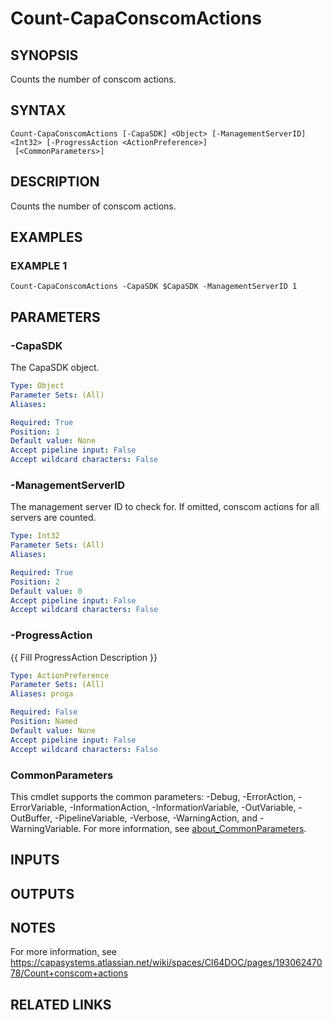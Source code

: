 # Count-CapaConscomActions

## SYNOPSIS
Counts the number of conscom actions.

## SYNTAX

```
Count-CapaConscomActions [-CapaSDK] <Object> [-ManagementServerID] <Int32> [-ProgressAction <ActionPreference>]
 [<CommonParameters>]
```

## DESCRIPTION
Counts the number of conscom actions.

## EXAMPLES

### EXAMPLE 1
```
Count-CapaConscomActions -CapaSDK $CapaSDK -ManagementServerID 1
```

## PARAMETERS

### -CapaSDK
The CapaSDK object.

```yaml
Type: Object
Parameter Sets: (All)
Aliases:

Required: True
Position: 1
Default value: None
Accept pipeline input: False
Accept wildcard characters: False
```

### -ManagementServerID
The management server ID to check for.
If omitted, conscom actions for all servers are counted.

```yaml
Type: Int32
Parameter Sets: (All)
Aliases:

Required: True
Position: 2
Default value: 0
Accept pipeline input: False
Accept wildcard characters: False
```

### -ProgressAction
{{ Fill ProgressAction Description }}

```yaml
Type: ActionPreference
Parameter Sets: (All)
Aliases: proga

Required: False
Position: Named
Default value: None
Accept pipeline input: False
Accept wildcard characters: False
```

### CommonParameters
This cmdlet supports the common parameters: -Debug, -ErrorAction, -ErrorVariable, -InformationAction, -InformationVariable, -OutVariable, -OutBuffer, -PipelineVariable, -Verbose, -WarningAction, and -WarningVariable. For more information, see [about_CommonParameters](http://go.microsoft.com/fwlink/?LinkID=113216).

## INPUTS

## OUTPUTS

## NOTES
For more information, see https://capasystems.atlassian.net/wiki/spaces/CI64DOC/pages/19306247078/Count+conscom+actions

## RELATED LINKS
